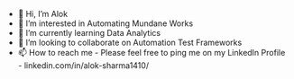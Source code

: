- 👋 Hi, I’m Alok
- 👀 I’m interested in Automating Mundane Works
- 🌱 I’m currently learning Data Analytics
- 💞️ I’m looking to collaborate on Automation Test Frameworks
- 📫 How to reach me - Please feel free to ping me on my LinkedIn Profile - linkedin.com/in/alok-sharma1410/

<!---
Alok1410/Alok1410 is a ✨ special ✨ repository because its `README.md` (this file) appears on your GitHub profile.
You can click the Preview link to take a look at your changes.
--->
